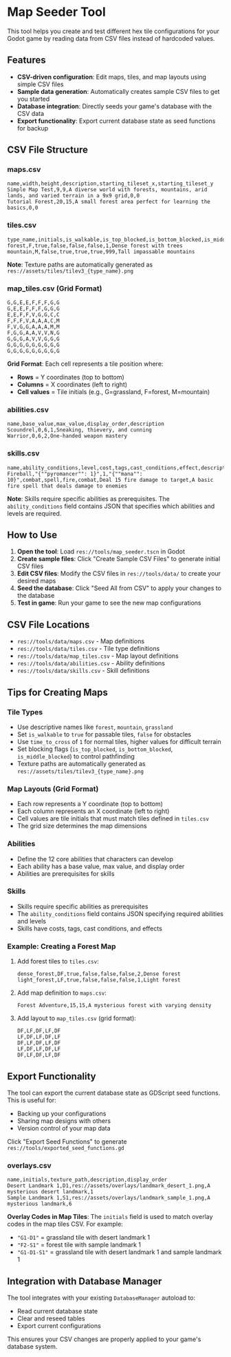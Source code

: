 # Map Seeder Tool

This tool helps you create and test different hex tile configurations for your Godot game by reading data from CSV files instead of hardcoded values.

## Features

- **CSV-driven configuration**: Edit maps, tiles, and map layouts using simple CSV files
- **Sample data generation**: Automatically creates sample CSV files to get you started
- **Database integration**: Directly seeds your game's database with the CSV data
- **Export functionality**: Export current database state as seed functions for backup

## CSV File Structure

### maps.csv
```
name,width,height,description,starting_tileset_x,starting_tileset_y
Simple Map Test,9,9,A diverse world with forests, mountains, arid lands, and varied terrain in a 9x9 grid,0,0
Tutorial Forest,20,15,A small forest area perfect for learning the basics,0,0
```

### tiles.csv
```
type_name,initials,is_walkable,is_top_blocked,is_bottom_blocked,is_middle_blocked,time_to_cross,description
forest,F,true,false,false,false,1,Dense forest with trees
mountain,M,false,true,true,true,999,Tall impassable mountains
```

**Note**: Texture paths are automatically generated as `res://assets/tiles/tilev3_{type_name}.png`

### map_tiles.csv (Grid Format)
```
G,G,E,E,F,F,F,G,G
G,E,E,F,F,F,G,G,G
E,E,F,F,V,G,G,C,C
F,F,F,V,A,A,A,C,M
F,V,G,G,A,A,A,M,M
F,G,G,A,A,V,V,N,G
G,G,G,A,V,V,G,G,G
G,G,G,G,G,G,G,G,G
G,G,G,G,G,G,G,G,G
```

**Grid Format**: Each cell represents a tile position where:
- **Rows** = Y coordinates (top to bottom)
- **Columns** = X coordinates (left to right)
- **Cell values** = Tile initials (e.g., G=grassland, F=forest, M=mountain)

### abilities.csv
```
name,base_value,max_value,display_order,description
Scoundrel,0,6,1,Sneaking, thievery, and cunning
Warrior,0,6,2,One-handed weapon mastery
```

### skills.csv
```
name,ability_conditions,level,cost,tags,cast_conditions,effect,description
Fireball,"{""pyromancer"": 1}",1,"{""mana"": 10}",combat,spell,fire,combat,Deal 15 fire damage to target,A basic fire spell that deals damage to enemies
```

**Note**: Skills require specific abilities as prerequisites. The `ability_conditions` field contains JSON that specifies which abilities and levels are required.

## How to Use

1. **Open the tool**: Load `res://tools/map_seeder.tscn` in Godot
2. **Create sample files**: Click "Create Sample CSV Files" to generate initial CSV files
3. **Edit CSV files**: Modify the CSV files in `res://tools/data/` to create your desired maps
4. **Seed the database**: Click "Seed All from CSV" to apply your changes to the database
5. **Test in game**: Run your game to see the new map configurations

## CSV File Locations

- `res://tools/data/maps.csv` - Map definitions
- `res://tools/data/tiles.csv` - Tile type definitions  
- `res://tools/data/map_tiles.csv` - Map layout definitions
- `res://tools/data/abilities.csv` - Ability definitions
- `res://tools/data/skills.csv` - Skill definitions

## Tips for Creating Maps

### Tile Types
- Use descriptive names like `forest`, `mountain`, `grassland`
- Set `is_walkable` to `true` for passable tiles, `false` for obstacles
- Use `time_to_cross` of `1` for normal tiles, higher values for difficult terrain
- Set blocking flags (`is_top_blocked`, `is_bottom_blocked`, `is_middle_blocked`) to control pathfinding
- Texture paths are automatically generated as `res://assets/tiles/tilev3_{type_name}.png`

### Map Layouts (Grid Format)
- Each row represents a Y coordinate (top to bottom)
- Each column represents an X coordinate (left to right)
- Cell values are tile initials that must match tiles defined in `tiles.csv`
- The grid size determines the map dimensions

### Abilities
- Define the 12 core abilities that characters can develop
- Each ability has a base value, max value, and display order
- Abilities are prerequisites for skills

### Skills
- Skills require specific abilities as prerequisites
- The `ability_conditions` field contains JSON specifying required abilities and levels
- Skills have costs, tags, cast conditions, and effects

### Example: Creating a Forest Map
1. Add forest tiles to `tiles.csv`:
   ```
   dense_forest,DF,true,false,false,false,2,Dense forest
   light_forest,LF,true,false,false,false,1,Light forest
   ```

2. Add map definition to `maps.csv`:
   ```
   Forest Adventure,15,15,A mysterious forest with varying density
   ```

3. Add layout to `map_tiles.csv` (grid format):
   ```
   DF,LF,DF,LF,DF
   LF,DF,LF,DF,LF
   DF,LF,DF,LF,DF
   LF,DF,LF,DF,LF
   DF,LF,DF,LF,DF
   ```

## Export Functionality

The tool can export the current database state as GDScript seed functions. This is useful for:
- Backing up your configurations
- Sharing map designs with others
- Version control of your map data

Click "Export Seed Functions" to generate `res://tools/exported_seed_functions.gd`

### overlays.csv
```
name,initials,texture_path,description,display_order
Desert Landmark 1,D1,res://assets/overlays/landmark_desert_1.png,A mysterious desert landmark,1
Sample Landmark 1,S1,res://assets/overlays/landmark_sample_1.png,A mysterious landmark,6
```

**Overlay Codes in Map Tiles**: The `initials` field is used to match overlay codes in the map tiles CSV. For example:
- `"G1-D1"` = grassland tile with desert landmark 1
- `"F2-S1"` = forest tile with sample landmark 1
- `"G1-D1-S1"` = grassland tile with desert landmark 1 and sample landmark 1

## Integration with Database Manager

The tool integrates with your existing `DatabaseManager` autoload to:
- Read current database state
- Clear and reseed tables
- Export current configurations

This ensures your CSV changes are properly applied to your game's database system. 